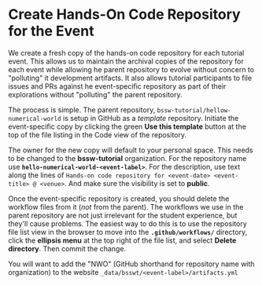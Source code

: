 # Create Hands-On Code Repository for the Event

We create a fresh copy of the hands-on code repository for each tutorial event.  This allows us to maintain the archival copies of the repository for each event while allowing he parent repository to evolve without concern to "polluting" it development artifacts.  It also allows tutorial participants to file issues and PRs against he event-specific repository as part of their explorations without "polluting" the parent repository.

The process is simple.  The parent repository, `bssw-tutorial/hellow-numerical-world` is setup in GitHub as a *template* repository.  Initiate the event-specific copy by clicking the green **Use this template** button at the top of the file listing in the Code view of the repository.

The owner for the new copy will default to your personal space.  This needs to be changed to the **bssw-tutorial** organization.  For the repository name use **`hello-numerical-world-<event-label>`**. For the description, use text along the lines of `Hands-on code repository for <event-date> <event-title> @ <venue>`.  And make sure the visibility is set to **public**.

Once the event-specific repository is created, you should delete the workflow files from it (*not* from the parent).  The workflows we use in the parent repository are not just irrelevant for the student experience, but they'll cause problems.  The easiest way to do this is to use the repository file list view in the browser to move into the **`.github/workflows/`** directory, click the **ellipsis menu** at the top right of the file list, and select **Delete directory**.  Then commit the change.

You will want to add the "NWO" (GitHub shorthand for repository name with organization) to the website `_data/bsswt/<event-label>/artifacts.yml`